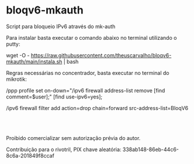 # bloqv6-mkauth
Script para bloqueio IPv6 através do mk-auth

Para instalar basta executar o comando abaixo no terminal utilizando o putty:

wget -O - https://raw.githubusercontent.com/theuscarvalho/bloqv6-mkauth/main/instala.sh | bash

Regras necessárias no concentrador, basta executar no terminal do mikrotik:

/ppp profile set on-down="/ipv6 firewall address-list remove [find comment=\$user\];" [find use-ipv6=yes];

/ipv6 firewall filter add action=drop chain=forward src-address-list=BloqV6

<br/>
<br/>
<br/>
Proibido comercializar sem autorização prévia do autor.

Contribuição para o rivotril, PIX chave aleatória: 338ab148-86eb-44c6-8c6a-201849f8ccaf 
